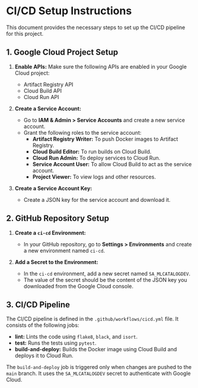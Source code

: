 # CI/CD Setup Instructions

This document provides the necessary steps to set up the CI/CD pipeline for this project.

## 1. Google Cloud Project Setup

1.  **Enable APIs:** Make sure the following APIs are enabled in your Google Cloud project:
    *   Artifact Registry API
    *   Cloud Build API
    *   Cloud Run API

2.  **Create a Service Account:**
    *   Go to **IAM & Admin > Service Accounts** and create a new service account.
    *   Grant the following roles to the service account:
        *   **Artifact Registry Writer:** To push Docker images to Artifact Registry.
        *   **Cloud Build Editor:** To run builds on Cloud Build.
        *   **Cloud Run Admin:** To deploy services to Cloud Run.
        *   **Service Account User:** To allow Cloud Build to act as the service account.
        *   **Project Viewer:** To view logs and other resources.

3.  **Create a Service Account Key:**
    *   Create a JSON key for the service account and download it.

## 2. GitHub Repository Setup

1.  **Create a `ci-cd` Environment:**
    *   In your GitHub repository, go to **Settings > Environments** and create a new environment named `ci-cd`.

2.  **Add a Secret to the Environment:**
    *   In the `ci-cd` environment, add a new secret named `SA_MLCATALOGDEV`.
    *   The value of the secret should be the content of the JSON key you downloaded from the Google Cloud console.

## 3. CI/CD Pipeline

The CI/CD pipeline is defined in the `.github/workflows/cicd.yml` file. It consists of the following jobs:

*   **lint:** Lints the code using `flake8`, `black`, and `isort`.
*   **test:** Runs the tests using `pytest`.
*   **build-and-deploy:** Builds the Docker image using Cloud Build and deploys it to Cloud Run.

The `build-and-deploy` job is triggered only when changes are pushed to the `main` branch. It uses the `SA_MLCATALOGDEV` secret to authenticate with Google Cloud.
